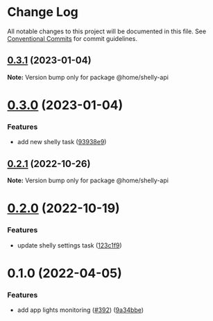 # Change Log

All notable changes to this project will be documented in this file.
See [Conventional Commits](https://conventionalcommits.org) for commit guidelines.

## [0.3.1](https://github.com/mariusz-kabala/homeAutomation/compare/@home/shelly-api@0.3.0...@home/shelly-api@0.3.1) (2023-01-04)

**Note:** Version bump only for package @home/shelly-api





# [0.3.0](https://github.com/mariusz-kabala/homeAutomation/compare/@home/shelly-api@0.2.1...@home/shelly-api@0.3.0) (2023-01-04)


### Features

* add new shelly task ([93938e9](https://github.com/mariusz-kabala/homeAutomation/commit/93938e919a242ca205061a396b57f109b4b464b4))





## [0.2.1](https://github.com/mariusz-kabala/homeAutomation/compare/@home/shelly-api@0.2.0...@home/shelly-api@0.2.1) (2022-10-26)

**Note:** Version bump only for package @home/shelly-api





# [0.2.0](https://github.com/mariusz-kabala/homeAutomation/compare/@home/shelly-api@0.1.0...@home/shelly-api@0.2.0) (2022-10-19)


### Features

* update shelly settings task ([123c1f9](https://github.com/mariusz-kabala/homeAutomation/commit/123c1f94e2abc6f1b4440d3dc71446d51a83ebd3))





# 0.1.0 (2022-04-05)


### Features

* add app lights monitoring ([#392](https://github.com/mariusz-kabala/homeAutomation/issues/392)) ([9a34bbe](https://github.com/mariusz-kabala/homeAutomation/commit/9a34bbe76f2896bf5de009d2d419bd258aecfb6a))
